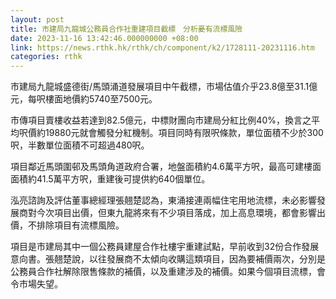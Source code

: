 ```yaml
---
layout: post
title: 市建局九龍城公務員合作社重建項目截標　分析憂有流標風險
date: 2023-11-16 13:42:46.000000000 +08:00
link: https://news.rthk.hk/rthk/ch/component/k2/1728111-20231116.htm
categories: rthk
---
```


市建局九龍城盛德街/馬頭涌道發展項目中午截標，市場估值介乎23.8億至31.1億元，每呎樓面地價約5740至7500元。

市傳項目賣樓收益若達到82.5億元，中標財團向市建局分紅比例40%，換言之平均呎價約19880元就會觸發分紅機制。項目同時有限呎條款，單位面積不少於300呎，半數單位面積不可超過480呎。

項目鄰近馬頭圍邨及馬頭角道政府合署，地盤面積約4.6萬平方呎，最高可建樓面面積約41.5萬平方呎，重建後可提供約640個單位。

泓亮諮詢及評估董事總經理張翹楚認為，東涌接連兩幅住宅用地流標，未必影響發展商對今次項目出價，但東九龍將來有不少項目落成，加上高息環境，都會影響出價，不排除項目有流標風險。

項目是市建局其中一個公務員建屋合作社樓宇重建試點，早前收到32份合作發展意向書。張翹楚說，以往發展商不太傾向收購這類項目，因為要補價兩次，分別是公務員合作社解除限售條款的補價，以及重建涉及的補價。如果今個項目流標，會令市場失望。
